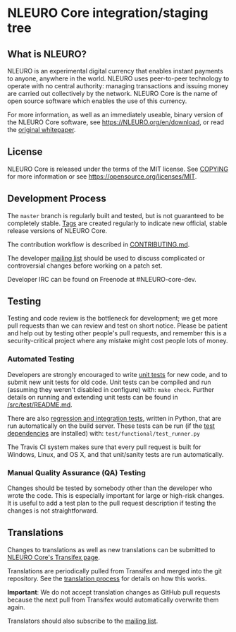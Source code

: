 NLEURO Core integration/staging tree
=====================================

What is NLEURO?
----------------

NLEURO is an experimental digital currency that enables instant payments to
anyone, anywhere in the world. NLEURO uses peer-to-peer technology to operate
with no central authority: managing transactions and issuing money are carried
out collectively by the network. NLEURO Core is the name of open source
software which enables the use of this currency.

For more information, as well as an immediately useable, binary version of
the NLEURO Core software, see https://NLEURO.org/en/download, or read the
[original whitepaper](https://NLEURO.org/NLEURO.pdf).

License
-------

NLEURO Core is released under the terms of the MIT license. See [COPYING](COPYING) for more
information or see https://opensource.org/licenses/MIT.

Development Process
-------------------

The `master` branch is regularly built and tested, but is not guaranteed to be
completely stable. [Tags](https://github.com/NLEURO/NLEURO/tags) are created
regularly to indicate new official, stable release versions of NLEURO Core.

The contribution workflow is described in [CONTRIBUTING.md](CONTRIBUTING.md).

The developer [mailing list](https://lists.linuxfoundation.org/mailman/listinfo/NLEURO-dev)
should be used to discuss complicated or controversial changes before working
on a patch set.

Developer IRC can be found on Freenode at #NLEURO-core-dev.

Testing
-------

Testing and code review is the bottleneck for development; we get more pull
requests than we can review and test on short notice. Please be patient and help out by testing
other people's pull requests, and remember this is a security-critical project where any mistake might cost people
lots of money.

### Automated Testing

Developers are strongly encouraged to write [unit tests](src/test/README.md) for new code, and to
submit new unit tests for old code. Unit tests can be compiled and run
(assuming they weren't disabled in configure) with: `make check`. Further details on running
and extending unit tests can be found in [/src/test/README.md](/src/test/README.md).

There are also [regression and integration tests](/test), written
in Python, that are run automatically on the build server.
These tests can be run (if the [test dependencies](/test) are installed) with: `test/functional/test_runner.py`

The Travis CI system makes sure that every pull request is built for Windows, Linux, and OS X, and that unit/sanity tests are run automatically.

### Manual Quality Assurance (QA) Testing

Changes should be tested by somebody other than the developer who wrote the
code. This is especially important for large or high-risk changes. It is useful
to add a test plan to the pull request description if testing the changes is
not straightforward.

Translations
------------

Changes to translations as well as new translations can be submitted to
[NLEURO Core's Transifex page](https://www.transifex.com/projects/p/NLEURO/).

Translations are periodically pulled from Transifex and merged into the git repository. See the
[translation process](doc/translation_process.md) for details on how this works.

**Important**: We do not accept translation changes as GitHub pull requests because the next
pull from Transifex would automatically overwrite them again.

Translators should also subscribe to the [mailing list](https://groups.google.com/forum/#!forum/NLEURO-translators).
